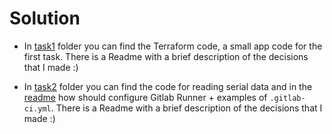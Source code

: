 # Solution

* In [task1](./task1/) folder you can find the Terraform code, a small app code for the first task. There is a Readme with a brief description of the decisions that I made :)

* In [task2](./task2/) folder you can find the code for reading serial data and in the [readme](./task2/README.md) how should configure Gitlab Runner + examples of `.gitlab-ci.yml`. There is a Readme with a brief description of the decisions that I made :)